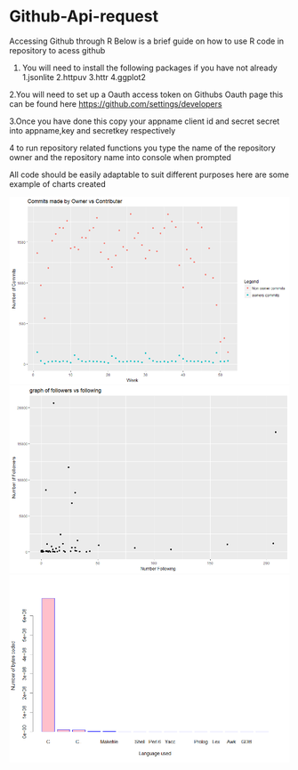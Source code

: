 # Github-Api-request
Accessing Github through R
Below is a brief guide on how to use R code in repository to acess github

1. You will need to install the following packages if you have not already
          1.jsonlite
          2.httpuv
          3.httr
          4.ggplot2
           
2.You will need to set up a Oauth access token on Githubs Oauth page this can be found here  https://github.com/settings/developers

3.Once you have done this copy your appname client id and secret secret into appname,key and secretkey respectively

4 to run repository related functions you type the name of the repository owner and the repository name into console when prompted


All code should be easily adaptable to suit different purposes here are some example of charts created 

![alt text](https://github.com/kiliancarolan/Github-Api-request/blob/9cc53d0f0b5a5c36e19c83f29ba92c9e707e87da/Rplot%20Commits%20final.png)
![alt text](https://github.com/kiliancarolan/Github-Api-request/blob/9cc53d0f0b5a5c36e19c83f29ba92c9e707e87da/Rplot%20follow%20Final.png)
![alt text](https://github.com/kiliancarolan/Github-Api-request/blob/9cc53d0f0b5a5c36e19c83f29ba92c9e707e87da/Rplot%20of%20languages%20in%20repository.png)
